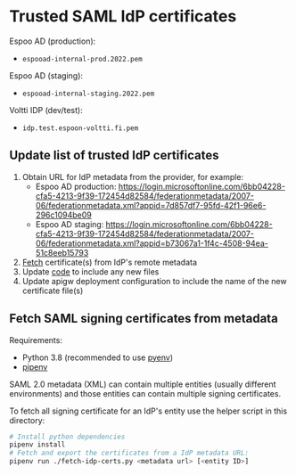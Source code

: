 # Trusted SAML IdP certificates

Espoo AD (production):

- `espooad-internal-prod.2022.pem`

Espoo AD (staging):

- `espooad-internal-staging.2022.pem`

Voltti IDP (dev/test):

- `idp.test.espoon-voltti.fi.pem`

## Update list of trusted IdP certificates

1. Obtain URL for IdP metadata from the provider, for example:
    - Espoo AD production: <https://login.microsoftonline.com/6bb04228-cfa5-4213-9f39-172454d82584/federationmetadata/2007-06/federationmetadata.xml?appid=7d857df7-95fd-42f1-96e6-296c1094be09>
    - Espoo AD staging: <https://login.microsoftonline.com/6bb04228-cfa5-4213-9f39-172454d82584/federationmetadata/2007-06/federationmetadata.xml?appid=b73067a1-1f4c-4508-94ea-51c8eeb15793>
2. [Fetch](#fetch-saml-signing-certificates-from-metadata) certificate(s) from IdP's remote metadata
3. Update [code](https://github.com/espoon-voltti/oppivelvollisuus/blob/master/api-gateway/src/certificates.ts) to include any new files
4. Update apigw deployment configuration to include the name of the new certificate file(s)

## Fetch SAML signing certificates from metadata

Requirements:

- Python 3.8 (recommended to use [pyenv](https://github.com/pyenv/pyenv))
- [pipenv](https://pipenv.pypa.io/en/latest/install/)

SAML 2.0 metadata (XML) can contain multiple entities (usually different environments) and those entities can contain
multiple signing certificates.

To fetch all signing certificate for an IdP's entity use the helper script in this directory:

```sh
# Install python dependencies
pipenv install
# Fetch and export the certificates from a IdP metadata URL:
pipenv run ./fetch-idp-certs.py <metadata url> [<entity ID>]
```
